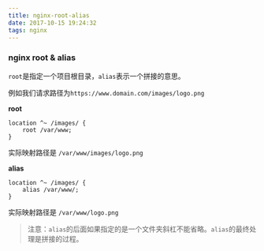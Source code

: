 ```yaml
---
title: nginx-root-alias
date: 2017-10-15 19:24:32
tags: nginx
---
```

### nginx root & alias

`root`是指定一个项目根目录，`alias`表示一个拼接的意思。

例如我们请求路径为`https://www.domain.com/images/logo.png`

**root**
```
location ^~ /images/ {
    root /var/www;
}
```
实际映射路径是 `/var/www/images/logo.png`

**alias**
``` 
location ^~ /images/ {
    alias /var/www/;
}
```

实际映射路径是 `/var/www/logo.png`


> 注意：`alias`的后面如果指定的是一个文件夹斜杠不能省略。`alias`的最终处理是拼接的过程。